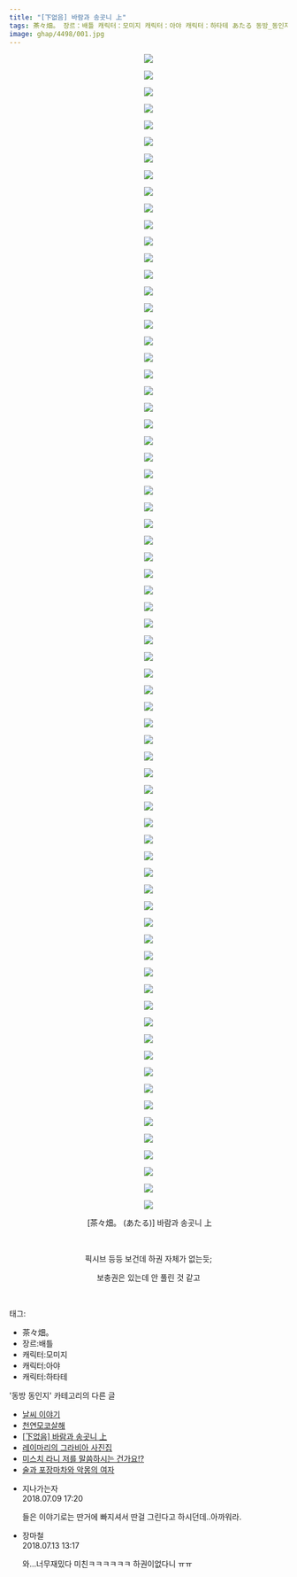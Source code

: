 ```yaml
---
title: "[下없음] 바람과 송곳니 上"
tags: 茶々畑。 장르：배틀 캐릭터：모미지 캐릭터：아야 캐릭터：하타테 あたる 동방_동인지
image: ghap/4498/001.jpg
---
```

<div class="article">
<p style="text-align: center; clear: none; float: none;"><img src="{{ site.nasurl }}/ghap/4498/001.jpg"/></p>
<p style="text-align: center; clear: none; float: none;"><img src="{{ site.nasurl }}/ghap/4498/002.jpg"/></p>
<p style="text-align: center; clear: none; float: none;"><img src="{{ site.nasurl }}/ghap/4498/003.jpg"/></p>
<p style="text-align: center; clear: none; float: none;"><img src="{{ site.nasurl }}/ghap/4498/004.jpg"/></p>
<p style="text-align: center; clear: none; float: none;"><img src="{{ site.nasurl }}/ghap/4498/005.jpg"/></p>
<p style="text-align: center; clear: none; float: none;"><img src="{{ site.nasurl }}/ghap/4498/006.jpg"/></p>
<p style="text-align: center; clear: none; float: none;"><img src="{{ site.nasurl }}/ghap/4498/007.jpg"/></p>
<p style="text-align: center; clear: none; float: none;"><img src="{{ site.nasurl }}/ghap/4498/008.jpg"/></p>
<p style="text-align: center; clear: none; float: none;"><img src="{{ site.nasurl }}/ghap/4498/009.jpg"/></p>
<p style="text-align: center; clear: none; float: none;"><img src="{{ site.nasurl }}/ghap/4498/010.jpg"/></p>
<p style="text-align: center; clear: none; float: none;"><img src="{{ site.nasurl }}/ghap/4498/011.jpg"/></p>
<p style="text-align: center; clear: none; float: none;"><img src="{{ site.nasurl }}/ghap/4498/012.jpg"/></p>
<p style="text-align: center; clear: none; float: none;"><img src="{{ site.nasurl }}/ghap/4498/013.jpg"/></p>
<p style="text-align: center; clear: none; float: none;"><img src="{{ site.nasurl }}/ghap/4498/014.jpg"/></p>
<p style="text-align: center; clear: none; float: none;"><img src="{{ site.nasurl }}/ghap/4498/015.jpg"/></p>
<p style="text-align: center; clear: none; float: none;"><img src="{{ site.nasurl }}/ghap/4498/016.jpg"/></p>
<p style="text-align: center; clear: none; float: none;"><img src="{{ site.nasurl }}/ghap/4498/017.jpg"/></p>
<p style="text-align: center; clear: none; float: none;"><img src="{{ site.nasurl }}/ghap/4498/018.jpg"/></p>
<p style="text-align: center; clear: none; float: none;"><img src="{{ site.nasurl }}/ghap/4498/019.jpg"/></p>
<p style="text-align: center; clear: none; float: none;"><img src="{{ site.nasurl }}/ghap/4498/020.jpg"/></p>
<p style="text-align: center; clear: none; float: none;"><img src="{{ site.nasurl }}/ghap/4498/021.jpg"/></p>
<p style="text-align: center; clear: none; float: none;"><img src="{{ site.nasurl }}/ghap/4498/022.jpg"/></p>
<p style="text-align: center; clear: none; float: none;"><img src="{{ site.nasurl }}/ghap/4498/023.jpg"/></p>
<p style="text-align: center; clear: none; float: none;"><img src="{{ site.nasurl }}/ghap/4498/024.jpg"/></p>
<p style="text-align: center; clear: none; float: none;"><img src="{{ site.nasurl }}/ghap/4498/025.jpg"/></p>
<p style="text-align: center; clear: none; float: none;"><img src="{{ site.nasurl }}/ghap/4498/026.jpg"/></p>
<p style="text-align: center; clear: none; float: none;"><img src="{{ site.nasurl }}/ghap/4498/027.jpg"/></p>
<p style="text-align: center; clear: none; float: none;"><img src="{{ site.nasurl }}/ghap/4498/028.jpg"/></p>
<p style="text-align: center; clear: none; float: none;"><img src="{{ site.nasurl }}/ghap/4498/029.jpg"/></p>
<p style="text-align: center; clear: none; float: none;"><img src="{{ site.nasurl }}/ghap/4498/030.jpg"/></p>
<p style="text-align: center; clear: none; float: none;"><img src="{{ site.nasurl }}/ghap/4498/031.jpg"/></p>
<p style="text-align: center; clear: none; float: none;"><img src="{{ site.nasurl }}/ghap/4498/032.jpg"/></p>
<p style="text-align: center; clear: none; float: none;"><img src="{{ site.nasurl }}/ghap/4498/033.jpg"/></p>
<p style="text-align: center; clear: none; float: none;"><img src="{{ site.nasurl }}/ghap/4498/034.jpg"/></p>
<p style="text-align: center; clear: none; float: none;"><img src="{{ site.nasurl }}/ghap/4498/035.jpg"/></p>
<p style="text-align: center; clear: none; float: none;"><img src="{{ site.nasurl }}/ghap/4498/036.jpg"/></p>
<p style="text-align: center; clear: none; float: none;"><img src="{{ site.nasurl }}/ghap/4498/037.jpg"/></p>
<p style="text-align: center; clear: none; float: none;"><img src="{{ site.nasurl }}/ghap/4498/038.jpg"/></p>
<p style="text-align: center; clear: none; float: none;"><img src="{{ site.nasurl }}/ghap/4498/039.jpg"/></p>
<p style="text-align: center; clear: none; float: none;"><img src="{{ site.nasurl }}/ghap/4498/040.jpg"/></p>
<p style="text-align: center; clear: none; float: none;"><img src="{{ site.nasurl }}/ghap/4498/041.jpg"/></p>
<p style="text-align: center; clear: none; float: none;"><img src="{{ site.nasurl }}/ghap/4498/042.jpg"/></p>
<p style="text-align: center; clear: none; float: none;"><img src="{{ site.nasurl }}/ghap/4498/043.jpg"/></p>
<p style="text-align: center; clear: none; float: none;"><img src="{{ site.nasurl }}/ghap/4498/044.jpg"/></p>
<p style="text-align: center; clear: none; float: none;"><img src="{{ site.nasurl }}/ghap/4498/045.jpg"/></p>
<p style="text-align: center; clear: none; float: none;"><img src="{{ site.nasurl }}/ghap/4498/046.jpg"/></p>
<p style="text-align: center; clear: none; float: none;"><img src="{{ site.nasurl }}/ghap/4498/047.jpg"/></p>
<p style="text-align: center; clear: none; float: none;"><img src="{{ site.nasurl }}/ghap/4498/048.jpg"/></p>
<p style="text-align: center; clear: none; float: none;"><img src="{{ site.nasurl }}/ghap/4498/049.jpg"/></p>
<p style="text-align: center; clear: none; float: none;"><img src="{{ site.nasurl }}/ghap/4498/050.jpg"/></p>
<p style="text-align: center; clear: none; float: none;"><img src="{{ site.nasurl }}/ghap/4498/051.jpg"/></p>
<p style="text-align: center; clear: none; float: none;"><img src="{{ site.nasurl }}/ghap/4498/052.jpg"/></p>
<p style="text-align: center; clear: none; float: none;"><img src="{{ site.nasurl }}/ghap/4498/053.jpg"/></p>
<p style="text-align: center; clear: none; float: none;"><img src="{{ site.nasurl }}/ghap/4498/054.jpg"/></p>
<p style="text-align: center; clear: none; float: none;"><img src="{{ site.nasurl }}/ghap/4498/055.jpg"/></p>
<p style="text-align: center; clear: none; float: none;"><img src="{{ site.nasurl }}/ghap/4498/056.jpg"/></p>
<p style="text-align: center; clear: none; float: none;"><img src="{{ site.nasurl }}/ghap/4498/057.jpg"/></p>
<p style="text-align: center; clear: none; float: none;"><img src="{{ site.nasurl }}/ghap/4498/058.jpg"/></p>
<p style="text-align: center; clear: none; float: none;"><img src="{{ site.nasurl }}/ghap/4498/059.jpg"/></p>
<p style="text-align: center; clear: none; float: none;"><img src="{{ site.nasurl }}/ghap/4498/060.jpg"/></p>
<p style="text-align: center; clear: none; float: none;"><img src="{{ site.nasurl }}/ghap/4498/061.jpg"/></p>
<p style="text-align: center; clear: none; float: none;"><img src="{{ site.nasurl }}/ghap/4498/062.jpg"/></p>
<p style="text-align: center; clear: none; float: none;"><img src="{{ site.nasurl }}/ghap/4498/063.jpg"/></p>
<p style="text-align: center; clear: none; float: none;"><img src="{{ site.nasurl }}/ghap/4498/064.jpg"/></p>
<p style="text-align: center; clear: none; float: none;"><img src="{{ site.nasurl }}/ghap/4498/065.jpg"/></p>
<p style="text-align: center; clear: none; float: none;"><img src="{{ site.nasurl }}/ghap/4498/066.jpg"/></p>
<p style="text-align: center; clear: none; float: none;"><img src="{{ site.nasurl }}/ghap/4498/067.jpg"/></p>
<p style="text-align: center; clear: none; float: none;"><img src="{{ site.nasurl }}/ghap/4498/068.jpg"/></p>
<p style="text-align: center; clear: none; float: none;"><img src="{{ site.nasurl }}/ghap/4498/069.jpg"/></p>
<p style="text-align: center; clear: none; float: none;"><img src="{{ site.nasurl }}/ghap/4498/070.jpg"/></p>
<p style="text-align: center; clear: none; float: none;"> [茶々畑。 (あたる)] 바람과 송곳니 上</p>
<p style="text-align: center; clear: none; float: none;"><br/></p>
<p style="text-align: center; clear: none; float: none;">픽시브 등등 보건데 하권 자체가 없는듯;</p>
<p style="text-align: center; clear: none; float: none;">보충권은 있는데 안 풀린 것 같고</p>
<p><br/></p>
</div><div class="tagTrail">
<p>태그: </p>
<ul>
<li>茶々畑。</li>
<li>장르:배틀</li>
<li>캐릭터:모미지</li>
<li>캐릭터:아야</li>
<li>캐릭터:하타테</li>
</ul>
</div><div class="another">
<p>'동방 동인지' 카테고리의 다른 글</p>
<ul>
<li><a href="/2018-07-10-ghap_4508">날씨 이야기</a></li>
<li><a href="/2018-07-10-ghap_4507">천연모코살해</a></li>
<li><a href="/2018-07-08-ghap_4498">[下없음] 바람과 송곳니 上</a></li>
<li><a href="/2018-07-08-ghap_4496">레이마리의 그라비아 사진집</a></li>
<li><a href="/2018-07-08-ghap_4494">미스치 라니 저를 말씀하시는 건가요!?</a></li>
<li><a href="/2018-07-08-ghap_4493">술과 포장마차와 악몽의 여자</a></li>
</ul>
</div><div class="cb_module cb_fluid">
<div class="cb_wrt cb_profile">
<div class="comment">
<ul>
<li class="cb_thumb_off" id="comment15282735">
<div class="cb_comment_area">
<div class="cb_info_area">
<div class="cb_section">
<span class="cb_nick_name">지나가는자</span>
</div>
<div class="cb_section">
<span class="cb_date">2018.07.09 17:20 </span>
</div>
</div>
<div class="cb_dsc_comment">
<p class="cb_dsc">
											들은 이야기로는 딴거에 빠지셔서 딴걸 그린다고 하시던데..아까워라.
										</p>
</div>
</div></li>
<li class="cb_thumb_off" id="comment15285945">
<div class="cb_comment_area">
<div class="cb_info_area">
<div class="cb_section">
<span class="cb_nick_name">장마철</span>
</div>
<div class="cb_section">
<span class="cb_date">2018.07.13 13:17 </span>
</div>
</div>
<div class="cb_dsc_comment">
<p class="cb_dsc">
											와...너무재밌다 미친ㅋㅋㅋㅋㅋㅋ 하권이없다니 ㅠㅠ
										</p>
</div>
</div></li>
</ul>
</div>
</div><!-- commentList close -->
</div>
